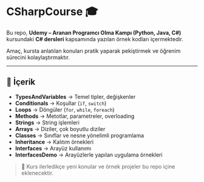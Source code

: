 # CSharpCourse 🎓

Bu repo, **Udemy – Aranan Programcı Olma Kampı (Python, Java, C#)** kursundaki **C# dersleri** kapsamında yazılan örnek kodları içermektedir.  

Amaç, kursta anlatılan konuları pratik yaparak pekiştirmek ve öğrenim sürecini kolaylaştırmaktır.

---

## 📂 İçerik

- **TypesAndVariables** → Temel tipler, değişkenler  
- **Conditionals** → Koşullar (`if`, `switch`)  
- **Loops** → Döngüler (`for`, `while`, `foreach`)  
- **Methods** → Metotlar, parametreler, overloading  
- **Strings** → String işlemleri  
- **Arrays** → Diziler, çok boyutlu diziler  
- **Classes** → Sınıflar ve nesne yönelimli programlama  
- **Inheritance** → Kalıtım örnekleri  
- **Interfaces** → Arayüz kullanımı  
- **InterfacesDemo** → Arayüzlerle yapılan uygulama örnekleri  

> 📌 Kurs ilerledikçe yeni konular ve örnek projeler bu repo içine eklenecektir.



